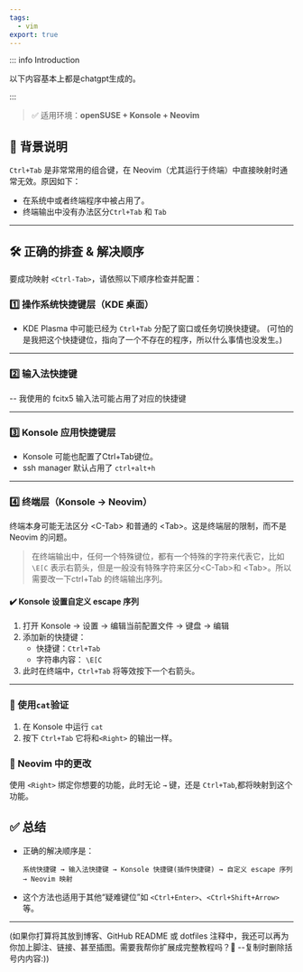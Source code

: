 ```yaml
---
tags:
  - vim
export: true
---
```


::: info Introduction

以下内容基本上都是chatgpt生成的。

:::

> ✅ 适用环境：**openSUSE + Konsole + Neovim**  


## 🧩 背景说明

`Ctrl+Tab` 是非常常用的组合键，在 Neovim（尤其运行于终端）中直接映射时通常无效。原因如下：

- 在系统中或者终端程序中被占用了。
- 终端输出中没有办法区分`Ctrl+Tab` 和 `Tab`

---

## 🛠 正确的排查 & 解决顺序

要成功映射 `<Ctrl-Tab>`，请依照以下顺序检查并配置：

### 1️⃣ 操作系统快捷键层（KDE 桌面）

- KDE Plasma 中可能已经为 `Ctrl+Tab` 分配了窗口或任务切换快捷键。
(可怕的是我把这个快捷键位，指向了一个不存在的程序，所以什么事情也没发生。)
---
### 2️⃣  输入法快捷键

-- 我使用的 fcitx5 输入法可能占用了对应的快捷键

---

### 3️⃣ Konsole 应用快捷键层

- Konsole 可能也配置了Ctrl+Tab键位。
- ssh manager 默认占用了 `ctrl+alt+h`

---

### 4️⃣ 终端层（Konsole → Neovim）

终端本身可能无法区分 \<C-Tab\> 和普通的 \<Tab\>。这是终端层的限制，而不是 Neovim 的问题。

>  在终端输出中，任何一个特殊键位，都有一个特殊的字符来代表它，比如 `\E[C` 表示右箭头，但是一般没有特殊字符来区分\<C-Tab\>和 \<Tab\>。所以需要改一下ctrl+Tab 的终端输出序列。

#### ✔️ Konsole 设置自定义 escape 序列

1. 打开 Konsole → 设置 → 编辑当前配置文件 → 键盘 → 编辑
2. 添加新的快捷键：
   - 快捷键：`Ctrl+Tab`
   - 字符串内容：
     `\E[C`
3. 此时在终端中，`Ctrl+Tab` 将等效按下一个右箭头。
---


### 🧪 使用`cat`验证

1. 在 Konsole 中运行 `cat`
2. 按下 `Ctrl+Tab` 它将和`<Right>` 的输出一样。


### 👄 Neovim 中的更改

使用 `<Right>` 绑定你想要的功能，此时无论 `→` 键，还是 `Ctrl+Tab`,都将映射到这个功能。

## ✅ 总结

- 正确的解决顺序是：
  ```
  系统快捷键 → 输入法快捷键 → Konsole 快捷键(插件快捷键) → 自定义 escape 序列 → Neovim 映射

  ```
- 这个方法也适用于其他“疑难键位”如 `<Ctrl+Enter>`、`<Ctrl+Shift+Arrow>` 等。

---

(如果你打算将其放到博客、GitHub README 或 dotfiles 注释中，我还可以再为你加上脚注、链接、甚至插图。需要我帮你扩展成完整教程吗？📘  --复制时删除括号内内容:))
